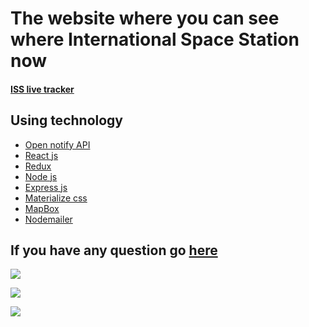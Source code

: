 # The website where you can see where International Space Station now

#### [ISS live tracker](http://iis-live-tracker.herokuapp.com/ "ISS live tracker")

## Using technology
- [Open notify API](http://open-notify.org/ "Open notify API")
- [React js](https://reactjs.org/ "React js")
- [Redux](https://redux.js.org/)
- [Node js](https://nodejs.org/)
- [Express js](https://expressjs.com/)
- [Materialize css](https://materializecss.com/)
- [MapBox](https://www.mapbox.com/)
- [Nodemailer](https://nodemailer.com/)
## If you have any question go [here](https://iis-live-tracker.herokuapp.com/contact)

![](https://i.ibb.co/QJsCH2N/Main.jpg)

![](https://i.ibb.co/LzJYWh1/Map.jpg)

![](https://i.ibb.co/tDWPKmQ/Contact.jpg)
